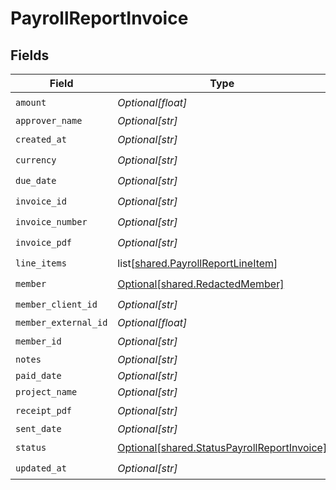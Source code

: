 # PayrollReportInvoice


## Fields

| Field                                                                                                | Type                                                                                                 | Required                                                                                             | Description                                                                                          |
| ---------------------------------------------------------------------------------------------------- | ---------------------------------------------------------------------------------------------------- | ---------------------------------------------------------------------------------------------------- | ---------------------------------------------------------------------------------------------------- |
| `amount`                                                                                             | *Optional[float]*                                                                                    | :heavy_check_mark:                                                                                   | N/A                                                                                                  |
| `approver_name`                                                                                      | *Optional[str]*                                                                                      | :heavy_minus_sign:                                                                                   | N/A                                                                                                  |
| `created_at`                                                                                         | *Optional[str]*                                                                                      | :heavy_check_mark:                                                                                   | N/A                                                                                                  |
| `currency`                                                                                           | *Optional[str]*                                                                                      | :heavy_check_mark:                                                                                   | N/A                                                                                                  |
| `due_date`                                                                                           | *Optional[str]*                                                                                      | :heavy_check_mark:                                                                                   | N/A                                                                                                  |
| `invoice_id`                                                                                         | *Optional[str]*                                                                                      | :heavy_check_mark:                                                                                   | N/A                                                                                                  |
| `invoice_number`                                                                                     | *Optional[str]*                                                                                      | :heavy_check_mark:                                                                                   | N/A                                                                                                  |
| `invoice_pdf`                                                                                        | *Optional[str]*                                                                                      | :heavy_check_mark:                                                                                   | N/A                                                                                                  |
| `line_items`                                                                                         | list[[shared.PayrollReportLineItem](undefined/models/shared/payrollreportlineitem.md)]               | :heavy_check_mark:                                                                                   | N/A                                                                                                  |
| `member`                                                                                             | [Optional[shared.RedactedMember]](undefined/models/shared/redactedmember.md)                         | :heavy_check_mark:                                                                                   | N/A                                                                                                  |
| `member_client_id`                                                                                   | *Optional[str]*                                                                                      | :heavy_check_mark:                                                                                   | N/A                                                                                                  |
| `member_external_id`                                                                                 | *Optional[float]*                                                                                    | :heavy_minus_sign:                                                                                   | N/A                                                                                                  |
| `member_id`                                                                                          | *Optional[str]*                                                                                      | :heavy_check_mark:                                                                                   | N/A                                                                                                  |
| `notes`                                                                                              | *Optional[str]*                                                                                      | :heavy_minus_sign:                                                                                   | N/A                                                                                                  |
| `paid_date`                                                                                          | *Optional[str]*                                                                                      | :heavy_minus_sign:                                                                                   | N/A                                                                                                  |
| `project_name`                                                                                       | *Optional[str]*                                                                                      | :heavy_minus_sign:                                                                                   | N/A                                                                                                  |
| `receipt_pdf`                                                                                        | *Optional[str]*                                                                                      | :heavy_check_mark:                                                                                   | N/A                                                                                                  |
| `sent_date`                                                                                          | *Optional[str]*                                                                                      | :heavy_minus_sign:                                                                                   | N/A                                                                                                  |
| `status`                                                                                             | [Optional[shared.StatusPayrollReportInvoice]](undefined/models/shared/statuspayrollreportinvoice.md) | :heavy_check_mark:                                                                                   | N/A                                                                                                  |
| `updated_at`                                                                                         | *Optional[str]*                                                                                      | :heavy_check_mark:                                                                                   | N/A                                                                                                  |